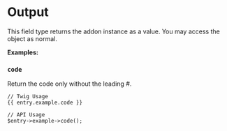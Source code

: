 # Output

This field type returns the addon instance as a value. You may access the object as normal.

**Examples:**

### `code`

Return the code only without the leading #.

```
// Twig Usage
{{ entry.example.code }}

// API Usage
$entry->example->code();
```

